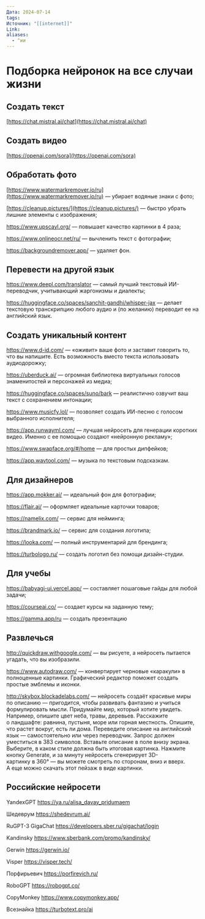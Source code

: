 ```yaml
---
Дата: 2024-07-14
tags:
Источник: "[[internet]]"
Link:
aliases:
  - ^ии
---
```

# Подборка нейронок на все случаи жизни

## Создать текст
[https://chat.mistral.ai/chat](https://chat.mistral.ai/chat)
## Создать видео
[https://openai.com/sora](https://openai.com/sora)
## Обработать фото
[https://www.watermarkremover.io/ru](https://www.watermarkremover.io/ru) — убирает водяные знаки с фото;

[https://cleanup.pictures/](https://cleanup.pictures/) — быстро убрать лишние элементы с изображения;

https://www.upscayl.org/ — повышает качество картинки в 4 раза;

https://www.onlineocr.net/ru/ — вычленить текст с фотографии;

https://backgroundremover.app/ — удаляет фон.
## Перевести на другой язык
https://www.deepl.com/translator — самый лучший текстовый ИИ-переводчик, учитывающий жаргонизмы и диалекты;

https://huggingface.co/spaces/sanchit-gandhi/whisper-jax — делает текстовую транскрипцию любого аудио и (по желанию) переводит ее на английский язык.
## Создать уникальный контент
https://www.d-id.com/ — «оживит» ваше фото и заставит говорить то, что вы напишите. Есть возможность вместо текста использовать аудиодорожку;

https://uberduck.ai/ — огромная библиотека виртуальных голосов знаменитостей и персонажей из медиа;

https://huggingface.co/spaces/suno/bark — реалистично озвучит ваш текст с сохранением интонации;

https://www.musicfy.lol/ — позволяет создать ИИ-песню с голосом выбранного исполнителя;

https://app.runwayml.com/ — лучшая нейросеть для генерации коротких видео. Именно с ее помощью создают «нейронную рекламу»;

https://www.swapface.org/#/home — для простых дипфейков;

https://app.wavtool.com/ — музыка по текстовым подсказкам.
## Для дизайнеров
https://app.mokker.ai/ — идеальный фон для фотографии;

https://flair.ai/ — оформляет идеальные карточки товаров;

https://namelix.com/ — сервис для нейминга;

https://brandmark.io/ — сервис для создания логотипа;

https://looka.com/ — полный инструментарий для брендинга;

https://turbologo.ru/ — создать логотип без помощи дизайн-студии. 
## Для учебы
https://babyagi-ui.vercel.app/ — составляет пошаговые гайды для любой задачи;

https://courseai.co/ — создает курсы на заданную тему;

https://gamma.app/ru — создать презентацию
## Развлечься
http://quickdraw.withgoogle.com/ — вы рисуете, а нейросеть пытается угадать, что вы изобразили.

https://www.autodraw.com/ — конвертирует черновые «каракули» в полноценные картинки. Графический редактор поможет создать простые эмблемы и иконки.

http://skybox.blockadelabs.com/ — нейросеть создаёт красивые миры по описанию — пригодится, чтобы развивать фантазию и учиться формулировать мысли. Придумайте мир, который хотите увидеть. Например, опишите цвет неба, травы, деревьев. Расскажите о ландшафте: равнина, пустыня, море или горная местность. Опишите, что растет вокруг, есть ли дома. Переведите описание на английский язык — самостоятельно или через переводчик. Запрос должен уместиться в 383 символов. Вставьте описание в поле внизу экрана. Выберите, в каком стиле должна быть итоговая картинка. Нажмите кнопку Generate, и за минуту нейросеть сгенерирует 3D-картинку в 360° — вы можете смотреть по сторонам, вниз и вверх. А еще можно скачать этот пейзаж в виде картинки.
## Российские нейросети
YandexGPT
https://ya.ru/alisa_davay_pridumaem

Шедеврум
https://shedevrum.ai/

RuGPT-3 GigaChat
https://developers.sber.ru/gigachat/login

Kandinsky
https://www.sberbank.com/promo/kandinsky/

Gerwin
https://gerwin.io/

Visper
https://visper.tech/

Порфирьевич
https://porfirevich.ru/

RoboGPT
https://robogpt.co/

CopyMonkey
https://www.copymonkey.app/

Всезнайка
https://turbotext.pro/ai







